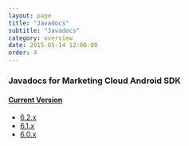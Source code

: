 ```yaml
---
layout: page
title: "Javadocs"
subtitle: "Javadocs"
category: overview
date: 2015-05-14 12:00:00
order: 4
---
```

### Javadocs for Marketing Cloud Android SDK

#### [Current Version]({{site.baseurl}}/javadocs/{{site.currentMajorMinor}}/index.html)

* [6.2.x]({{site.baseurl}}/javadocs/6.2/index.html)
* [6.1.x]({{site.baseurl}}/javadocs/6.1/index.html)
* [6.0.x]({{site.baseurl}}/javadocs/6.0/index.html)
